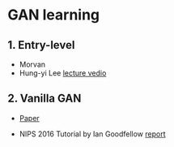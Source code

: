 # GAN learning 

## 1. Entry-level

- Morvan 
- Hung-yi Lee [lecture vedio](https://www.youtube.com/watch?v=DQNNMiAP5lw&list=PLJV_el3uVTsMq6JEFPW35BCiOQTsoqwNw)

## 2. Vanilla GAN 

- [Paper](https://arxiv.org/abs/1406.2661) 

- NIPS 2016 Tutorial by Ian Goodfellow
[report](https://arxiv.org/abs/1701.00160)

